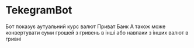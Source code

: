 # TekegramBot
Бот показує аутуальний курс валют Приват Банк
А також може конвертувати суми грошей з гривень в інші або навпаки з інших  валют в гривні
